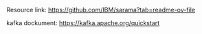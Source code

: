 Resource link: https://github.com/IBM/sarama?tab=readme-ov-file

kafka dockument: https://kafka.apache.org/quickstart